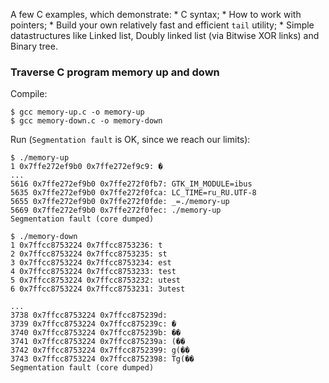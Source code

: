 A few C examples, which demonstrate: 
    * C syntax;
    * How to work with pointers;
    * Build your own relatively fast and efficient `tail` utility;
    * Simple datastructures like Linked list, Doubly linked list (via Bitwise XOR links) and Binary tree.

### Traverse C program memory up and down

Compile:
```shell
$ gcc memory-up.c -o memory-up
$ gcc memory-down.c -o memory-down
```

Run (`Segmentation fault` is OK, since we reach our limits):
```shell
$ ./memory-up
1 0x7ffe272ef9b0 0x7ffe272ef9c9: �
...
5616 0x7ffe272ef9b0 0x7ffe272f0fb7: GTK_IM_MODULE=ibus 
5635 0x7ffe272ef9b0 0x7ffe272f0fca: LC_TIME=ru_RU.UTF-8 
5655 0x7ffe272ef9b0 0x7ffe272f0fde: _=./memory-up 
5669 0x7ffe272ef9b0 0x7ffe272f0fec: ./memory-up 
Segmentation fault (core dumped)
```

```shell
$ ./memory-down
1 0x7ffcc8753224 0x7ffcc8753236: t 
2 0x7ffcc8753224 0x7ffcc8753235: st 
3 0x7ffcc8753224 0x7ffcc8753234: est 
4 0x7ffcc8753224 0x7ffcc8753233: test 
5 0x7ffcc8753224 0x7ffcc8753232: utest 
6 0x7ffcc8753224 0x7ffcc8753231: 3utest 

...
3738 0x7ffcc8753224 0x7ffcc875239d:  
3739 0x7ffcc8753224 0x7ffcc875239c: � 
3740 0x7ffcc8753224 0x7ffcc875239b: �� 
3741 0x7ffcc8753224 0x7ffcc875239a: (�� 
3742 0x7ffcc8753224 0x7ffcc8752399: g(�� 
3743 0x7ffcc8753224 0x7ffcc8752398: Tg(�� 
Segmentation fault (core dumped)
```
